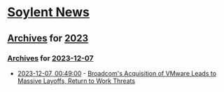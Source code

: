 # [Soylent News](../../../README.md)

## [Archives](../../index.md) for [2023](../index.md)

### [Archives](../../index.md) for [2023-12-07](index.md)

* [2023-12-07, 00:49:00](https://soylentnews.org/article.pl?sid=23/12/06/0331246&from=rss) - [Broadcom's Acquisition of VMware Leads to Massive Layoffs, Return to Work Threats](https://soylentnews.org/article.pl?sid=23/12/06/0331246&from=rss)
